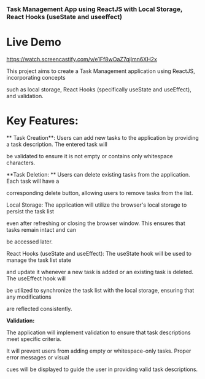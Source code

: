 ### Task Management App using ReactJS with Local Storage, React Hooks (useState and useeffect)

# Live Demo

https://watch.screencastify.com/v/e1Ff8wOaZ7qjlmn6XH2x


This project aims to create a Task Management application using ReactJS, incorporating concepts 

such as local storage, React Hooks (specifically useState and useEffect), and validation.

# Key Features:

** Task Creation**: 
Users can add new tasks to the application by providing a task description. The entered task will 

be validated to ensure it is not empty or contains only whitespace characters.

**Task Deletion: **
Users can delete existing tasks from the application. Each task will have a 

corresponding delete button, allowing users to remove tasks from the list.

Local Storage:  The application will utilize the browser's local storage to persist the task list 

even after refreshing or closing the browser window. This ensures that tasks remain intact and can 

be accessed later.

React Hooks (useState and useEffect): The useState hook will be used to manage the task list state 

and update it whenever a new task is added or an existing task is deleted. The useEffect hook will 

be utilized to synchronize the task list with the local storage, ensuring that any modifications 

are reflected consistently.

**Validation:**
 
 The application will implement validation to ensure that task descriptions meet specific criteria. 
 
 It will prevent users from adding empty or whitespace-only tasks. Proper error messages or visual 
 
 cues will be displayed to guide the user in providing valid task descriptions.
